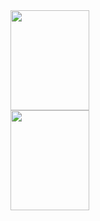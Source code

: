 <div width="100%"><a href="https://github.com/anuraghazra/github-readme-stats">
<img align="left" height="160em" width="50%" src="https://github-readme-stats.vercel.app/api?username=MaxWolf-01&show_icons=true&theme=dark&count_private&=true&include_all_commits=true" />
  <img align="left" height="160em"  width="50%" src="https://github-readme-stats.vercel.app/api/top-langs/?username=MaxWolf-01&exclude_repo=TinfProject-2nd-Semester&theme=dark&layout=compact&count_private=true" />
</div>






